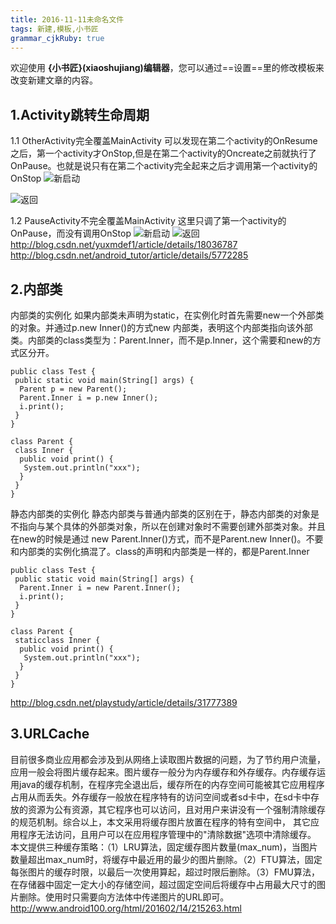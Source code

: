 ```yaml
---
title: 2016-11-11未命名文件 
tags: 新建,模板,小书匠
grammar_cjkRuby: true
---
```



欢迎使用 **{小书匠}(xiaoshujiang)编辑器**，您可以通过==设置==里的修改模板来改变新建文章的内容。

## 1.Activity跳转生命周期

1.1 OtherActivity完全覆盖MainActivity
可以发现在第二个activity的OnResume之后，第一个activity才OnStop,但是在第二个activity的Oncreate之前就执行了OnPause。也就是说只有在第二个activity完全起来之后才调用第一个activity的OnStop
![新启动](http://img.blog.csdn.net/20140109113924656?watermark/2/text/aHR0cDovL2Jsb2cuY3Nkbi5uZXQveXV4bWRlZjE=/font/5a6L5L2T/fontsize/400/fill/I0JBQkFCMA==/dissolve/70/gravity/SouthEast)

![返回](http://img.blog.csdn.net/20140109113942625?watermark/2/text/aHR0cDovL2Jsb2cuY3Nkbi5uZXQveXV4bWRlZjE=/font/5a6L5L2T/fontsize/400/fill/I0JBQkFCMA==/dissolve/70/gravity/SouthEast)

1.2 PauseActivity不完全覆盖MainActivity
这里只调了第一个activity的OnPause，而没有调用OnStop
![新启动](http://img.blog.csdn.net/20140109113837046?watermark/2/text/aHR0cDovL2Jsb2cuY3Nkbi5uZXQveXV4bWRlZjE=/font/5a6L5L2T/fontsize/400/fill/I0JBQkFCMA==/dissolve/70/gravity/SouthEast)
![返回](http://img.blog.csdn.net/20140109113857734?watermark/2/text/aHR0cDovL2Jsb2cuY3Nkbi5uZXQveXV4bWRlZjE=/font/5a6L5L2T/fontsize/400/fill/I0JBQkFCMA==/dissolve/70/gravity/SouthEast)
http://blog.csdn.net/yuxmdef1/article/details/18036787
http://blog.csdn.net/android_tutor/article/details/5772285


## 2.内部类
内部类的实例化
如果内部类未声明为static，在实例化时首先需要new一个外部类的对象。并通过p.new Inner()的方式new 内部类，表明这个内部类指向该外部类。内部类的class类型为：Parent.Inner，而不是p.Inner，这个需要和new的方式区分开。
```
public class Test {
 public static void main(String[] args) {
  Parent p = new Parent();
  Parent.Inner i = p.new Inner();
  i.print();
 }
}
 
class Parent {
 class Inner {
  public void print() {
   System.out.println("xxx");
  }
 }
}
```
静态内部类的实例化
静态内部类与普通内部类的区别在于，静态内部类的对象是不指向与某个具体的外部类对象，所以在创建对象时不需要创建外部类对象。并且在new的时候是通过 new Parent.Inner()方式，而不是Parent.new Inner()。不要和内部类的实例化搞混了。class的声明和内部类是一样的，都是Parent.Inner
```
public class Test {
 public static void main(String[] args) {
  Parent.Inner i = new Parent.Inner();
  i.print();
 }
}
 
class Parent {
 staticclass Inner {
  public void print() {
   System.out.println("xxx");
  }
 }
}
```
http://blog.csdn.net/playstudy/article/details/31777389

## 3.URLCache
 目前很多商业应用都会涉及到从网络上读取图片数据的问题，为了节约用户流量，应用一般会将图片缓存起来。图片缓存一般分为内存缓存和外存缓存。内存缓存运用java的缓存机制，在程序完全退出后，缓存所在的内存空间可能被其它应用程序占用从而丢失。外存缓存一般放在程序特有的访问空间或者sd卡中，在sd卡中存放的资源为公有资源，其它程序也可以访问，且对用户来讲没有一个强制清除缓存的规范机制。综合以上，本文采用将缓存图片放置在程序的特有空间中， 其它应用程序无法访问，且用户可以在应用程序管理中的"清除数据"选项中清除缓存。 
      本文提供三种缓存策略：（1）LRU算法，固定缓存图片数量(max_num)，当图片数量超出max_num时，将缓存中最近用的最少的图片删除。（2）FTU算法，固定每张图片的缓存时限，以最后一次使用算起，超过时限后删除。（3）FMU算法，在存储器中固定一定大小的存储空间，超过固定空间后将缓存中占用最大尺寸的图片删除。使用时只需要向方法体中传递图片的URL即可。
http://www.android100.org/html/201602/14/215263.html
